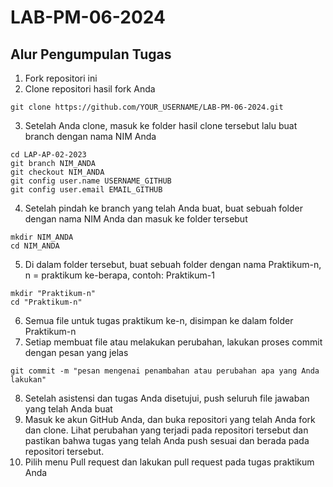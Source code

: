 # LAB-PM-06-2024

## Alur Pengumpulan Tugas
1. Fork repositori ini
2. Clone repositori hasil fork Anda 
```
git clone https://github.com/YOUR_USERNAME/LAB-PM-06-2024.git
```
3. Setelah Anda clone, masuk ke folder hasil clone tersebut lalu buat branch dengan nama NIM Anda 
```
cd LAP-AP-02-2023
git branch NIM_ANDA
git checkout NIM_ANDA
git config user.name USERNAME_GITHUB
git config user.email EMAIL_GITHUB
```
4. Setelah pindah ke branch yang telah Anda buat, buat sebuah folder dengan nama NIM Anda dan masuk ke folder tersebut 
```
mkdir NIM_ANDA
cd NIM_ANDA
```
5. Di dalam folder tersebut, buat sebuah folder dengan nama Praktikum-n, n = praktikum ke-berapa, contoh: Praktikum-1
```
mkdir "Praktikum-n"
cd "Praktikum-n"
```
6. Semua file untuk tugas praktikum ke-n, disimpan ke dalam folder Praktikum-n
7. Setiap membuat file atau melakukan perubahan, lakukan proses commit dengan pesan yang jelas
```
git commit -m "pesan mengenai penambahan atau perubahan apa yang Anda lakukan"
```
8. Setelah asistensi dan tugas Anda disetujui, push seluruh file jawaban yang telah Anda buat
9. Masuk ke akun GitHub Anda, dan buka repositori yang telah Anda fork dan clone. Lihat perubahan yang terjadi pada repositori tersebut dan pastikan bahwa tugas yang telah Anda push sesuai dan berada pada repositori tersebut.
10. Pilih menu Pull request dan lakukan pull request pada tugas praktikum Anda
